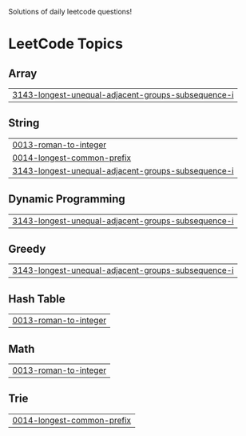 Solutions of daily leetcode questions!

<!---LeetCode Topics Start-->
# LeetCode Topics
## Array
|  |
| ------- |
| [3143-longest-unequal-adjacent-groups-subsequence-i](https://github.com/terfefed/LeetCode/tree/master/3143-longest-unequal-adjacent-groups-subsequence-i) |
## String
|  |
| ------- |
| [0013-roman-to-integer](https://github.com/terfefed/LeetCode/tree/master/0013-roman-to-integer) |
| [0014-longest-common-prefix](https://github.com/terfefed/LeetCode/tree/master/0014-longest-common-prefix) |
| [3143-longest-unequal-adjacent-groups-subsequence-i](https://github.com/terfefed/LeetCode/tree/master/3143-longest-unequal-adjacent-groups-subsequence-i) |
## Dynamic Programming
|  |
| ------- |
| [3143-longest-unequal-adjacent-groups-subsequence-i](https://github.com/terfefed/LeetCode/tree/master/3143-longest-unequal-adjacent-groups-subsequence-i) |
## Greedy
|  |
| ------- |
| [3143-longest-unequal-adjacent-groups-subsequence-i](https://github.com/terfefed/LeetCode/tree/master/3143-longest-unequal-adjacent-groups-subsequence-i) |
## Hash Table
|  |
| ------- |
| [0013-roman-to-integer](https://github.com/terfefed/LeetCode/tree/master/0013-roman-to-integer) |
## Math
|  |
| ------- |
| [0013-roman-to-integer](https://github.com/terfefed/LeetCode/tree/master/0013-roman-to-integer) |
## Trie
|  |
| ------- |
| [0014-longest-common-prefix](https://github.com/terfefed/LeetCode/tree/master/0014-longest-common-prefix) |
<!---LeetCode Topics End-->